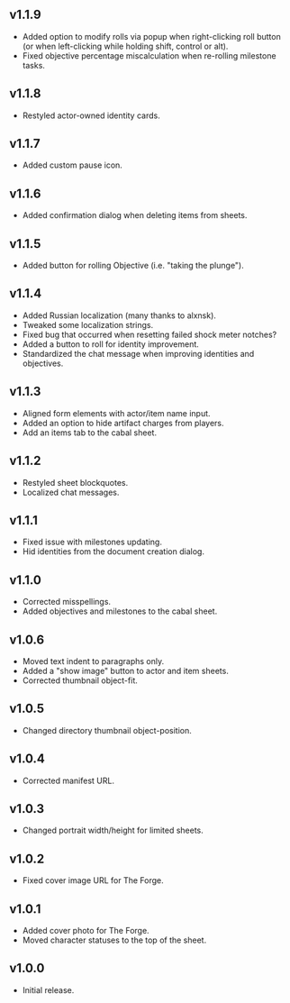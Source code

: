 ## v1.1.9

- Added option to modify rolls via popup when right-clicking roll button (or when left-clicking while holding shift, control or alt).
- Fixed objective percentage miscalculation when re-rolling milestone tasks.

## v1.1.8

- Restyled actor-owned identity cards.

## v1.1.7

- Added custom pause icon.

## v1.1.6

- Added confirmation dialog when deleting items from sheets.

## v1.1.5

- Added button for rolling Objective (i.e. "taking the plunge").

## v1.1.4

- Added Russian localization (many thanks to alxnsk).
- Tweaked some localization strings.
- Fixed bug that occurred when resetting failed shock meter notches?
- Added a button to roll for identity improvement.
- Standardized the chat message when improving identities and objectives.

## v1.1.3

- Aligned form elements with actor/item name input.
- Added an option to hide artifact charges from players.
- Add an items tab to the cabal sheet.

## v1.1.2

- Restyled sheet blockquotes.
- Localized chat messages.

## v1.1.1

- Fixed issue with milestones updating.
- Hid identities from the document creation dialog.

## v1.1.0

- Corrected misspellings.
- Added objectives and milestones to the cabal sheet.

## v1.0.6

- Moved text indent to paragraphs only.
- Added a "show image" button to actor and item sheets.
- Corrected thumbnail object-fit.

## v1.0.5

- Changed directory thumbnail object-position.

## v1.0.4

- Corrected manifest URL.

## v1.0.3

- Changed portrait width/height for limited sheets.

## v1.0.2

- Fixed cover image URL for The Forge.

## v1.0.1

- Added cover photo for The Forge.
- Moved character statuses to the top of the sheet.

## v1.0.0

- Initial release.